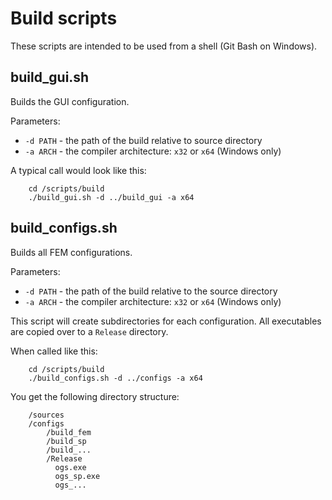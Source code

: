 # Build scripts #

These scripts are intended to be used from a shell (Git Bash on Windows).

## build_gui.sh ##

Builds the GUI configuration.

Parameters:

- `-d PATH` - the path of the build relative to source directory
- `-a ARCH` - the compiler architecture: `x32` or `x64` (Windows only)

A typical call would look like this:

		cd /scripts/build
		./build_gui.sh -d ../build_gui -a x64


## build_configs.sh ##

Builds all FEM configurations.

Parameters:

- `-d PATH` - the path of the build relative to the source directory
- `-a ARCH` - the compiler architecture: `x32` or `x64` (Windows only)

This script will create subdirectories for each configuration. All executables are copied over to a `Release` directory.

When called like this:

		cd /scripts/build
		./build_configs.sh -d ../configs -a x64

You get the following directory structure:

		/sources
		/configs
		    /build_fem
		    /build_sp
		    /build_...
		    /Release
		      ogs.exe
		      ogs_sp.exe
		      ogs_...